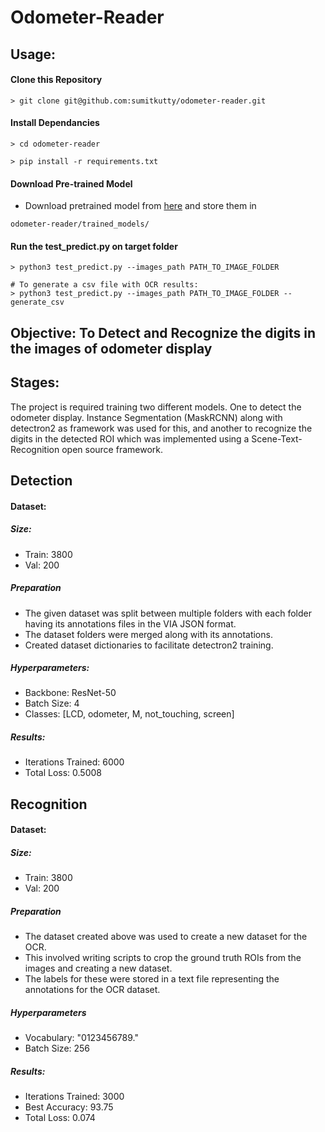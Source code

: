 # Odometer-Reader

## Usage:

#### Clone this Repository
```
> git clone git@github.com:sumitkutty/odometer-reader.git
```
#### Install Dependancies
```
> cd odometer-reader

> pip install -r requirements.txt
```

#### Download Pre-trained Model
* Download pretrained model from [here](https://drive.google.com/drive/folders/1YGlJMP3KQsKRO6bZLFnLgItCxwPds8Lu?usp=share_link) and store them in
```
odometer-reader/trained_models/
```


#### Run the test_predict.py on target folder
```
> python3 test_predict.py --images_path PATH_TO_IMAGE_FOLDER 

# To generate a csv file with OCR results:
> python3 test_predict.py --images_path PATH_TO_IMAGE_FOLDER --generate_csv
```

## Objective: To Detect and Recognize the digits in the images of odometer display


## Stages:
The project is required training two different models. One to detect the odometer display. Instance Segmentation (MaskRCNN) along with detectron2 as framework was used for this, and another to recognize the digits in the detected ROI which was implemented using a Scene-Text-Recognition open source framework.


## Detection
#### Dataset:
##### Size:
* Train: 3800
* Val: 200

##### Preparation
* The given dataset was split between multiple folders with each folder having its annotations files in the VIA JSON format.
* The dataset folders were merged along with its annotations.
* Created dataset dictionaries to facilitate detectron2 training.


##### Hyperparameters:
* Backbone: ResNet-50
* Batch Size: 4
* Classes: [LCD, odometer, M, not_touching, screen]

##### Results:
* Iterations Trained: 6000
* Total Loss: 0.5008

## Recognition
#### Dataset:
##### Size:
* Train: 3800
* Val: 200

##### Preparation
* The dataset created above was used to create a new dataset for the OCR.
* This involved writing scripts to crop the ground truth ROIs from the images and creating a new dataset.
* The labels for these were stored in a text file representing the annotations for the OCR dataset.


##### Hyperparameters
* Vocabulary: "0123456789."
* Batch Size: 256


##### Results:
* Iterations Trained: 3000
* Best Accuracy: 93.75
* Total Loss: 0.074
